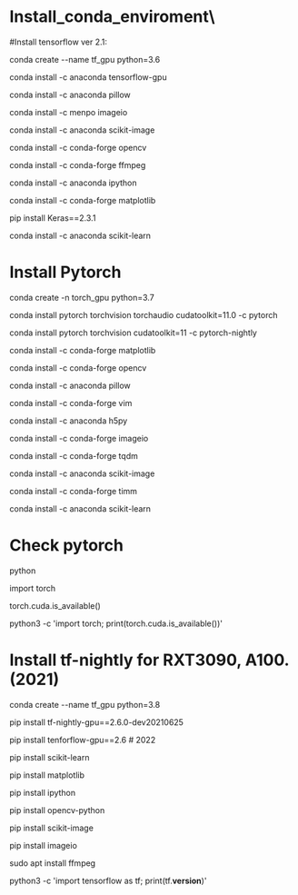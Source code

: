 # Install_conda_enviroment\

#Install tensorflow ver 2.1:


conda create --name tf_gpu python=3.6

conda install -c anaconda tensorflow-gpu


conda install -c anaconda pillow

conda install -c menpo imageio

conda install -c anaconda scikit-image

conda install -c conda-forge opencv

conda install -c conda-forge ffmpeg

conda install -c anaconda ipython

conda install -c conda-forge matplotlib

pip install Keras==2.3.1

conda install -c anaconda scikit-learn

# Install Pytorch 

conda create -n torch_gpu python=3.7

conda install pytorch torchvision torchaudio cudatoolkit=11.0 -c pytorch

conda install pytorch torchvision cudatoolkit=11 -c pytorch-nightly


conda install -c conda-forge matplotlib

conda install -c conda-forge opencv

conda install -c anaconda pillow

conda install -c conda-forge vim

conda install -c anaconda h5py

conda install -c conda-forge imageio 

conda install -c conda-forge tqdm

conda install -c anaconda scikit-image 

conda install -c conda-forge timm

conda install -c anaconda scikit-learn


# Check pytorch

python

import torch

torch.cuda.is_available()

python3 -c 'import torch; print(torch.cuda.is_available())'


# Install tf-nightly for RXT3090, A100. (2021)


conda create --name tf_gpu python=3.8

pip install tf-nightly-gpu==2.6.0-dev20210625 

pip install tenforflow-gpu==2.6 # 2022

pip install scikit-learn

pip install matplotlib

pip install ipython

pip install opencv-python

pip install scikit-image

pip install imageio

sudo apt install ffmpeg

python3 -c 'import tensorflow as tf; print(tf.__version__)'
